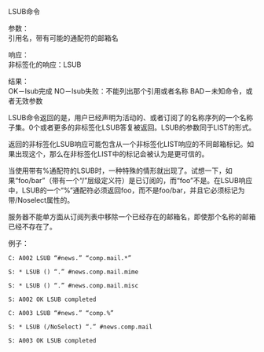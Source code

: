 LSUB命令

参数：                            
引用名，带有可能的通配符的邮箱名

响应：                            
非标签化的响应：LSUB

结果：                            
OK－lsub完成
NO－lsub失败：不能列出那个引用或者名称
BAD－未知命令，或者无效参数

LSUB命令返回的是，用户已经声明为活动的、或者订阅了的名称序列的一个名称子集。0个或者更多的非标签化LSUB答复被返回。LSUB的参数同于LIST的形式。

返回的非标签化LSUB响应可能包含从一个非标签化LIST响应的不同邮箱标记。如果出现这个，那么在非标签化LIST中的标记会被认为是更可信的。

当使用带有%通配符的LSUB时，一种特殊的情形就出现了。试想一下，如果“foo/bar”（带有一个“/”层级定义符）是已订阅的，而“foo”不是。在LSUB响应中，LSUB的一个“%”通配符必须返回foo，而不是foo/bar，并且它必须标记为带/Noselect属性的。

服务器不能单方面从订阅列表中移除一个已经存在的邮箱名，即使那个名称的邮箱已经不存在了。

例子：                            

```
C: A002 LSUB “#news.” “comp.mail.*”

S: * LSUB () “.” #news.comp.mail.mime

S: * LSUB () “.” #news.comp.mail.misc

S: A002 OK LSUB completed

C: A003 LSUB “#news.” “comp.%”

S: * LSUB (/NoSelect) “.” #news.comp.mail

S: A003 OK LSUB completed
```